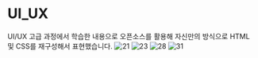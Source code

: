 # UI_UX
UI/UX 고급 과정에서 학습한 내용으로 오픈소스를 활용해 자신만의 방식으로 HTML 및 CSS를 재구성해서 표현했습니다.
![21](https://user-images.githubusercontent.com/66828685/116809950-e1a5d200-ab7b-11eb-9e9a-27d0a4b61636.JPG)
![23](https://user-images.githubusercontent.com/66828685/116810075-9dff9800-ab7c-11eb-9123-ec303fc1d386.JPG)
![28](https://user-images.githubusercontent.com/66828685/116810139-e74fe780-ab7c-11eb-8dcc-169581f9ca42.JPG)
![31](https://user-images.githubusercontent.com/66828685/116810143-ed45c880-ab7c-11eb-9cd2-6d83e8c82180.JPG)

